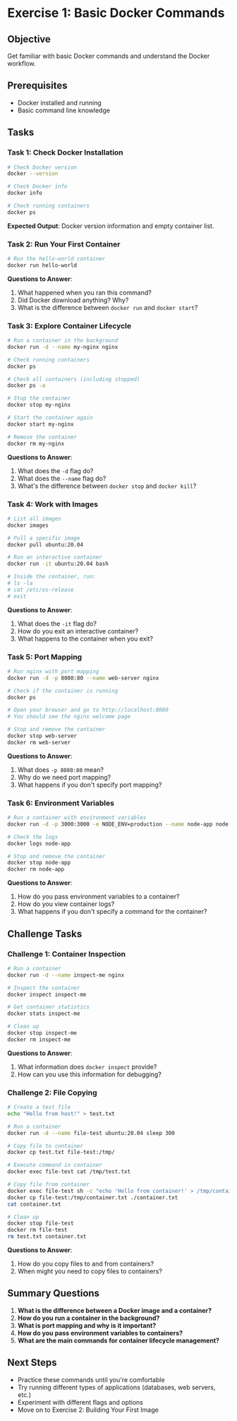 # Exercise 1: Basic Docker Commands

## Objective
Get familiar with basic Docker commands and understand the Docker workflow.

## Prerequisites
- Docker installed and running
- Basic command line knowledge

## Tasks

### Task 1: Check Docker Installation
```bash
# Check Docker version
docker --version

# Check Docker info
docker info

# Check running containers
docker ps
```

**Expected Output**: Docker version information and empty container list.

### Task 2: Run Your First Container
```bash
# Run the hello-world container
docker run hello-world
```

**Questions to Answer**:
1. What happened when you ran this command?
2. Did Docker download anything? Why?
3. What is the difference between `docker run` and `docker start`?

### Task 3: Explore Container Lifecycle
```bash
# Run a container in the background
docker run -d --name my-nginx nginx

# Check running containers
docker ps

# Check all containers (including stopped)
docker ps -a

# Stop the container
docker stop my-nginx

# Start the container again
docker start my-nginx

# Remove the container
docker rm my-nginx
```

**Questions to Answer**:
1. What does the `-d` flag do?
2. What does the `--name` flag do?
3. What's the difference between `docker stop` and `docker kill`?

### Task 4: Work with Images
```bash
# List all images
docker images

# Pull a specific image
docker pull ubuntu:20.04

# Run an interactive container
docker run -it ubuntu:20.04 bash

# Inside the container, run:
# ls -la
# cat /etc/os-release
# exit
```

**Questions to Answer**:
1. What does the `-it` flag do?
2. How do you exit an interactive container?
3. What happens to the container when you exit?

### Task 5: Port Mapping
```bash
# Run nginx with port mapping
docker run -d -p 8080:80 --name web-server nginx

# Check if the container is running
docker ps

# Open your browser and go to http://localhost:8080
# You should see the nginx welcome page

# Stop and remove the container
docker stop web-server
docker rm web-server
```

**Questions to Answer**:
1. What does `-p 8080:80` mean?
2. Why do we need port mapping?
3. What happens if you don't specify port mapping?

### Task 6: Environment Variables
```bash
# Run a container with environment variables
docker run -d -p 3000:3000 -e NODE_ENV=production --name node-app node:16-alpine node -e "console.log('Environment:', process.env.NODE_ENV); setInterval(() => console.log('Running...'), 5000)"

# Check the logs
docker logs node-app

# Stop and remove the container
docker stop node-app
docker rm node-app
```

**Questions to Answer**:
1. How do you pass environment variables to a container?
2. How do you view container logs?
3. What happens if you don't specify a command for the container?

## Challenge Tasks

### Challenge 1: Container Inspection
```bash
# Run a container
docker run -d --name inspect-me nginx

# Inspect the container
docker inspect inspect-me

# Get container statistics
docker stats inspect-me

# Clean up
docker stop inspect-me
docker rm inspect-me
```

**Questions to Answer**:
1. What information does `docker inspect` provide?
2. How can you use this information for debugging?

### Challenge 2: File Copying
```bash
# Create a test file
echo "Hello from host!" > test.txt

# Run a container
docker run -d --name file-test ubuntu:20.04 sleep 300

# Copy file to container
docker cp test.txt file-test:/tmp/

# Execute command in container
docker exec file-test cat /tmp/test.txt

# Copy file from container
docker exec file-test sh -c "echo 'Hello from container!' > /tmp/container.txt"
docker cp file-test:/tmp/container.txt ./container.txt
cat container.txt

# Clean up
docker stop file-test
docker rm file-test
rm test.txt container.txt
```

**Questions to Answer**:
1. How do you copy files to and from containers?
2. When might you need to copy files to containers?

## Summary Questions

1. **What is the difference between a Docker image and a container?**
2. **How do you run a container in the background?**
3. **What is port mapping and why is it important?**
4. **How do you pass environment variables to containers?**
5. **What are the main commands for container lifecycle management?**

## Next Steps
- Practice these commands until you're comfortable
- Try running different types of applications (databases, web servers, etc.)
- Experiment with different flags and options
- Move on to Exercise 2: Building Your First Image
